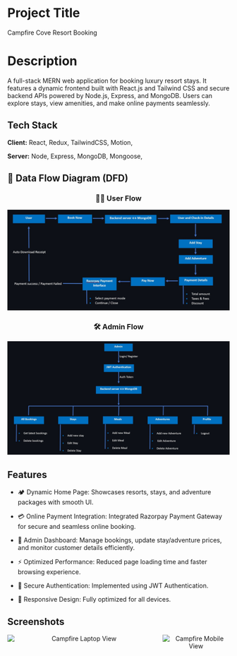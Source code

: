 # Project Title
Campfire Cove Resort Booking

# Description

A full-stack MERN web application for booking luxury resort stays. It features a dynamic frontend built with React.js and Tailwind CSS and secure backend APIs powered by Node.js, Express, and MongoDB. Users can explore stays, view amenities, and make online payments seamlessly.

## Tech Stack

**Client:** React, Redux, TailwindCSS, Motion, 

**Server:** Node, Express, MongoDB, Mongoose,

## 🧩 Data Flow Diagram (DFD)

<div align="center">

### 🧑‍💻 User Flow
<img src="https://github.com/1anishraut/Campfire-Cove-Resort-Booking-_-FrontEnd/blob/main/public/Campfire_DFD_User.jpg?raw=true" alt="User DFD" width="900"/>

### 🛠️ Admin Flow
<img src="https://github.com/1anishraut/Campfire-Cove-Resort-Booking-_-FrontEnd/blob/main/public/Campfire_DFD_Admin.jpg?raw=true" alt="Admin DFD" width="900"/>
</div>

## Features

- 🏕️ Dynamic Home Page: Showcases resorts, stays, and adventure packages with smooth UI.

- 💳 Online Payment Integration: Integrated Razorpay Payment Gateway for secure and seamless online booking.

- 🧾 Admin Dashboard: Manage bookings, update stay/adventure prices, and monitor customer details efficiently.

- ⚡ Optimized Performance: Reduced page loading time and faster browsing experience.

- 🔐 Secure Authentication: Implemented using JWT Authentication.

- 📱 Responsive Design: Fully optimized for all devices.

## Screenshots
<div align="center" style="display: flex; justify-content: center; gap: 20px;"> 
  <img src="https://1anishraut.github.io/Anish_Portfolio/assets/campfire-laptop-Ny9mi1gn.png" alt="Campfire Laptop View" width="500"/> 
  <img src="https://1anishraut.github.io/Anish_Portfolio/assets/Campfire-portrait-Dx4fv7Yw.png" alt="Campfire Mobile View" width="230"/> 
</div>
